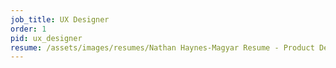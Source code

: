 ```yaml
---
job_title: UX Designer
order: 1
pid: ux_designer
resume: /assets/images/resumes/Nathan Haynes-Magyar Resume - Product Designer.pdf
---
```


